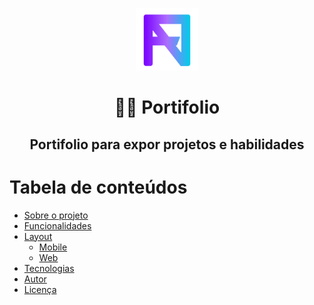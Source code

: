 <p align="center">
  <img src="./public/logo.svg" height="100"/>
</p>
<h1 align="center">👨‍💻 Portifolio</h1>
<h2 align="center">Portifolio para expor projetos e habilidades</h2>

Tabela de conteúdos
=================
<!--ts-->
   * [Sobre o projeto](#-sobre-o-projeto)
   * [Funcionalidades](#-funcionalidades)
   * [Layout](#-layout)
     * [Mobile](#mobile)
     * [Web](#web)
   * [Tecnologias](#-tecnologias)
   * [Autor](#-autor)
   * [Licença](#user-content--licença)
<!--te-->
